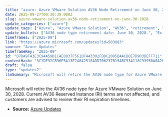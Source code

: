 ```yaml
---
title: "azure: Azure VMware Solution AV36 Node Retirement on June 30, 2028"
date: 2025-09-27T00:30:39.000Z
slug: azure-vmware-solution-av36-node-retirement-on-june-30-2028
update_categories: ["azure"]
update_tags: ["Azure", "Azure VMware Solution", "AV36", "retirement", "Reserved Instance", "June 30, 2028"]
update_bullets: ["AV36 node type retirement date: June 30, 2028.", "Existing AV36 Reserved Instance (RI) terms remain unchanged by this announcement.", "Action recommended: review your current AV36 RI expiration timeline and plan accordingly."]
timeframes: ["2025-09"]
link: "https://azure.microsoft.com/updates?id=503883"
source: "Azure Updates"
timeframeKey: "2025-09"
id: "D7DA9F43E3C94A59D1C4E8937F561DF443302FBDC2085BAACB8E7D903DEFF711"
contentHash: "3C1DE92CB96E5A13F24842518ADD706237B15ABC53A118C93950A0A2D9F531F8"
draft: false
type: "updates2"
llmSummary: "Microsoft will retire the AV36 node type for Azure VMware Solution on June 30, 2028. Current AV36 Reserved Instance (RI) terms are not affected, and customers are advised to review their RI expiration timelines."
---
```


Microsoft will retire the AV36 node type for Azure VMware Solution on June 30, 2028. Current AV36 Reserved Instance (RI) terms are not affected, and customers are advised to review their RI expiration timelines.

- **Source:** [Azure Updates](https://azure.microsoft.com/updates?id=503883)
